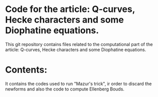 # Code for the article: Q-curves, Hecke characters and some Diophatine equations.

This git repository contains files related to the computational part of the article: Q-curves, Hecke characters and some Diophatine equations. 

# Contents:



It contains the codes used to run "Mazur's trick", ir order to discard the newforms and also the code to compute Ellenberg Bouds.
